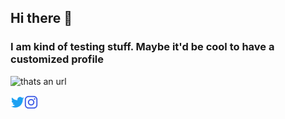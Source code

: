 ## Hi there 👋

### I am kind of testing stuff. Maybe it'd be cool to have a customized profile

![thats an url](#)


<a href="https://twitter.com/kyam888" target="blank"><img align="left" src="icons/twitter.svg" alt="twitter" width="22px" /></a>
<a href="https://instagram.com/kyam888" target="blank"><img align="left" src="icons/instagram.svg" alt="xtenzq" width="22px" /></a>

<!--
**maykcaldas/maykcaldas** is a ✨ _special_ ✨ repository because its `README.md` (this file) appears on your GitHub profile.

Here are some ideas to get you started:

- 🔭 I’m currently working on ...
- 🌱 I’m currently learning ...
- 👯 I’m looking to collaborate on ...
- 🤔 I’m looking for help with ...
- 💬 Ask me about ...
- 📫 How to reach me: ...
- 😄 Pronouns: ...
- ⚡ Fun fact: ...
-->
